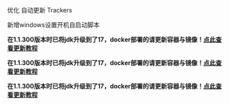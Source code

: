 优化 自动更新 Trackers

新增windows设置开机自启动脚本

**在1.1.300版本时已将jdk升级到了17，docker部署的请更新容器与镜像！[点此查看更新教程](https://docs.qq.com/doc/DWEdmZGdPdmVxWGdt)**

**在1.1.300版本时已将jdk升级到了17，docker部署的请更新容器与镜像！[点此查看更新教程](https://docs.qq.com/doc/DWEdmZGdPdmVxWGdt)**

**在1.1.300版本时已将jdk升级到了17，docker部署的请更新容器与镜像！[点此查看更新教程](https://docs.qq.com/doc/DWEdmZGdPdmVxWGdt)**
